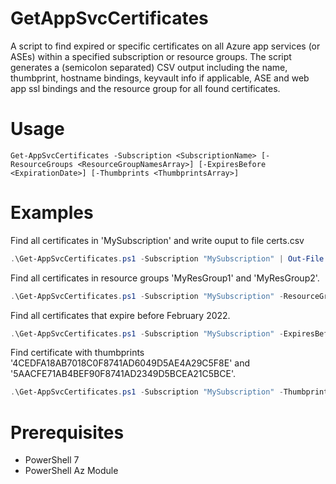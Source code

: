 # GetAppSvcCertificates

A script to find expired or specific certificates on all Azure app services (or ASEs) within a specified subscription or resource groups. The script generates a (semicolon separated) CSV output including the name, thumbprint, hostname bindings, keyvault info if applicable, ASE and web app ssl bindings and the resource group for all found certificates. 

# Usage
```
Get-AppSvcCertificates -Subscription <SubscriptionName> [-ResourceGroups <ResourceGroupNamesArray>] [-ExpiresBefore <ExpirationDate>] [-Thumbprints <ThumbprintsArray>]
```

# Examples

Find all certificates in 'MySubscription' and write ouput to file certs.csv

```powershell
.\Get-AppSvcCertificates.ps1 -Subscription "MySubscription" | Out-File certs.csv
```

Find all certificates in resource groups 'MyResGroup1' and 'MyResGroup2'. 

```powershell
.\Get-AppSvcCertificates.ps1 -Subscription "MySubscription" -ResourceGroups @("MyResGroup1", "MyResGroup2")
```

Find all certificates that expire before February 2022. 

```powershell
.\Get-AppSvcCertificates.ps1 -Subscription "MySubscription" -ExpiresBefore "2022-02-01"
```

Find certificate with thumbprints '4CEDFA18AB7018C0F8741AD6049D5AE4A29C5F8E' and '5AACFE71AB4BEF90F8741AD2349D5BCEA21C5BCE'. 

```powershell
.\Get-AppSvcCertificates.ps1 -Subscription "MySubscription" -Thumbprints @("4CEDFA18AB7018C0F8741AD6049D5AE4A29C5F8E", "5AACFE71AB4BEF90F8741AD2349D5BCEA21C5BCE")
```

# Prerequisites

* PowerShell 7
* PowerShell Az Module